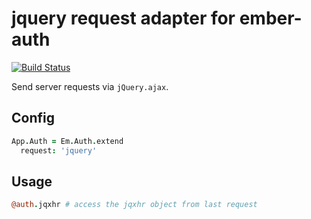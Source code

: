 # jquery request adapter for ember-auth

[![Build Status](https://secure.travis-ci.org/heartsentwined/ember-auth-request-jquery.png)](http://travis-ci.org/heartsentwined/ember-auth-request-jquery)

Send server requests via `jQuery.ajax`.

## Config

```coffeescript
App.Auth = Em.Auth.extend
  request: 'jquery'
```

## Usage

```coffeescript
@auth.jqxhr # access the jqxhr object from last request
```
